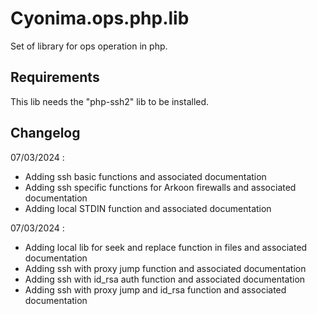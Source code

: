 # Cyonima.ops.php.lib

Set of library for ops operation in php.

## Requirements

This lib needs the "php-ssh2" lib to be installed.

## Changelog

07/03/2024 :
* Adding ssh basic functions and associated documentation
* Adding ssh specific functions for Arkoon firewalls and associated documentation
* Adding local STDIN function and associated documentation

07/03/2024 :
* Adding local lib for seek and replace function in files and associated documentation
* Adding ssh with proxy jump function and associated documentation
* Adding ssh with id_rsa auth function and associated documentation
* Adding ssh with proxy jump and id_rsa function and associated documentation